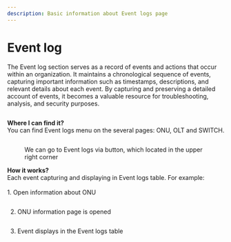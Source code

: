 ```yaml
---
description: Basic information about Event logs page
---
```


# Event log

The Event log section serves as a record of events and actions that occur within an organization. It maintains a chronological sequence of events, capturing important information such as timestamps, descriptions, and relevant details about each event. By capturing and preserving a detailed account of events, it becomes a valuable resource for troubleshooting, analysis, and security purposes.

<figure><img src=".gitbook/assets/main.png" alt=""><figcaption></figcaption></figure>

**Where I can find it?**\
You can find Event logs menu on the several pages: ONU, OLT and SWITCH.

<figure><img src=".gitbook/assets/le.png" alt=""><figcaption><p>We can go to Event logs via button, which located in the upper right corner</p></figcaption></figure>

**How it works?**\
Each event capturing and displaying in Event logs table. For example:\
\
1\. Open information about ONU

<figure><img src=".gitbook/assets/s1.png" alt=""><figcaption></figcaption></figure>

2. ONU information page is opened

<figure><img src=".gitbook/assets/s22.png" alt=""><figcaption></figcaption></figure>

3. Event displays in the Event logs table

<figure><img src=".gitbook/assets/s33.png" alt=""><figcaption></figcaption></figure>
